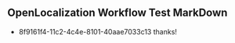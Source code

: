 ## OpenLocalization Workflow Test MarkDown
* 8f9161f4-11c2-4c4e-8101-40aae7033c13 
thanks!<!--HONumber=Mar16_HO4-->
